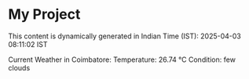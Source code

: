 # My Project

This content is dynamically generated in Indian Time (IST): 2025-04-03 08:11:02 IST


Current Weather in Coimbatore:
Temperature: 26.74 °C
Condition: few clouds
